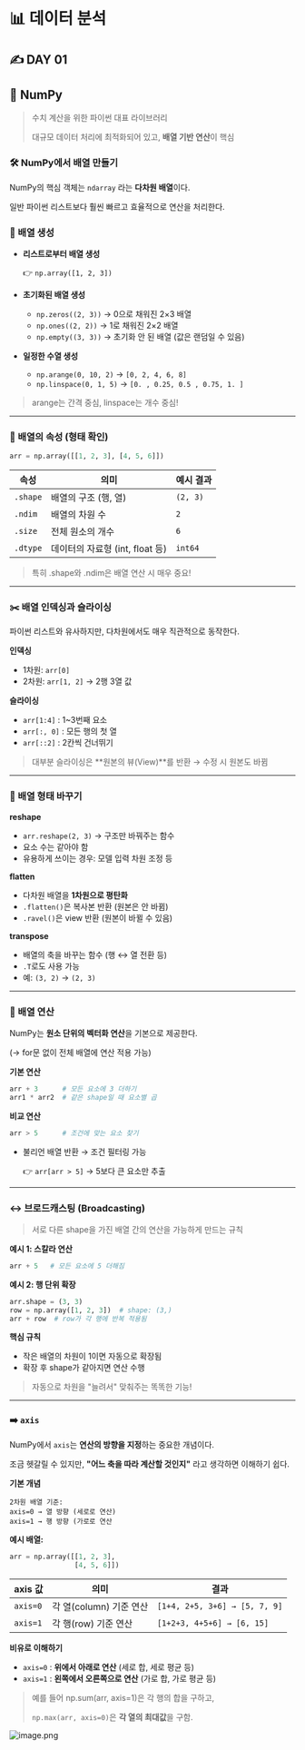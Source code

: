# 📊 데이터 분석

## ✍️ DAY 01

## 🔢 NumPy

> 수치 계산을 위한 파이썬 대표 라이브러리
> 
> 
> 대규모 데이터 처리에 최적화되어 있고, **배열 기반 연산**이 핵심
> 

### 🛠️ NumPy에서 배열 만들기

NumPy의 핵심 객체는 `ndarray` 라는 **다차원 배열**이다.

일반 파이썬 리스트보다 훨씬 빠르고 효율적으로 연산을 처리한다.

### 👶 배열 생성

- **리스트로부터 배열 생성**
    
    👉 `np.array([1, 2, 3])`
    
- **초기화된 배열 생성**
    - `np.zeros((2, 3))` → 0으로 채워진 2×3 배열
    - `np.ones((2, 2))` → 1로 채워진 2×2 배열
    - `np.empty((3, 3))` → 초기화 안 된 배열 (값은 랜덤일 수 있음)
- **일정한 수열 생성**
    - `np.arange(0, 10, 2)` → `[0, 2, 4, 6, 8]`
    - `np.linspace(0, 1, 5)` → `[0. , 0.25, 0.5 , 0.75, 1. ]`

> arange는 간격 중심, linspace는 개수 중심!
> 

---

### 🔎 배열의 속성 (형태 확인)

```python
arr = np.array([[1, 2, 3], [4, 5, 6]])
```

| 속성 | 의미 | 예시 결과 |
| --- | --- | --- |
| `.shape` | 배열의 구조 (행, 열) | `(2, 3)` |
| `.ndim` | 배열의 차원 수 | `2` |
| `.size` | 전체 원소의 개수 | `6` |
| `.dtype` | 데이터의 자료형 (int, float 등) | `int64` |

> 특히 .shape와 .ndim은 배열 연산 시 매우 중요!
> 

---

### ✂️ 배열 인덱싱과 슬라이싱

파이썬 리스트와 유사하지만, 다차원에서도 매우 직관적으로 동작한다.

**인덱싱**

- 1차원: `arr[0]`
- 2차원: `arr[1, 2]` → 2행 3열 값

**슬라이싱**

- `arr[1:4]` : 1~3번째 요소
- `arr[:, 0]` : 모든 행의 첫 열
- `arr[::2]` : 2칸씩 건너뛰기

> 대부분 슬라이싱은 **원본의 뷰(View)**를 반환 → 수정 시 원본도 바뀜
> 

---

### 🔀 배열 형태 바꾸기

**reshape**

- `arr.reshape(2, 3)` → 구조만 바꿔주는 함수
- 요소 수는 같아야 함
- 유용하게 쓰이는 경우: 모델 입력 차원 조정 등

**flatten**

- 다차원 배열을 **1차원으로 평탄화**
- `.flatten()`은 복사본 반환 (원본은 안 바뀜)
- `.ravel()`은 view 반환 (원본이 바뀔 수 있음)

**transpose**

- 배열의 축을 바꾸는 함수 (행 ↔ 열 전환 등)
- `.T`로도 사용 가능
- 예: `(3, 2)` → `(2, 3)`

---

### 🧮 배열 연산

NumPy는 **원소 단위의 벡터화 연산**을 기본으로 제공한다.

(→ for문 없이 전체 배열에 연산 적용 가능)

**기본 연산**

```python
arr + 3      # 모든 요소에 3 더하기
arr1 * arr2  # 같은 shape일 때 요소별 곱
```

**비교 연산**

```python
arr > 5      # 조건에 맞는 요소 찾기
```

- 불리언 배열 반환 → 조건 필터링 가능
    
    👉 `arr[arr > 5]` → 5보다 큰 요소만 추출
    

---

### ↔️ 브로드캐스팅 (Broadcasting)

> 서로 다른 shape을 가진 배열 간의 연산을 가능하게 만드는 규칙
> 

**예시 1: 스칼라 연산**

```python
arr + 5   # 모든 요소에 5 더해짐
```

**예시 2: 행 단위 확장**

```python
arr.shape = (3, 3)
row = np.array([1, 2, 3])  # shape: (3,)
arr + row  # row가 각 행에 반복 적용됨
```

**핵심 규칙**

- 작은 배열의 차원이 1이면 자동으로 확장됨
- 확장 후 shape가 같아지면 연산 수행

> 자동으로 차원을 "늘려서" 맞춰주는 똑똑한 기능!
> 

---

### ➡️ `axis`

NumPy에서 `axis`는 **연산의 방향을 지정**하는 중요한 개념이다.

조금 헷갈릴 수 있지만, **"어느 축을 따라 계산할 것인지"** 라고 생각하면 이해하기 쉽다.

**기본 개념**

```
2차원 배열 기준:
axis=0 → 열 방향 (세로로 연산)
axis=1 → 행 방향 (가로로 연산
```

**예시 배열:**

```python
arr = np.array([[1, 2, 3],
                [4, 5, 6]])
```

| axis 값 | 의미 | 결과 |
| --- | --- | --- |
| `axis=0` | 각 열(column) 기준 연산 | `[1+4, 2+5, 3+6] → [5, 7, 9]` |
| `axis=1` | 각 행(row) 기준 연산 | `[1+2+3, 4+5+6] → [6, 15]` |

**비유로 이해하기**

- `axis=0` : **위에서 아래로 연산** (세로 합, 세로 평균 등)
- `axis=1` : **왼쪽에서 오른쪽으로 연산** (가로 합, 가로 평균 등)

> 예를 들어 np.sum(arr, axis=1)은 각 행의 합을 구하고,
> 
> 
> `np.max(arr, axis=0)`은 **각 열의 최대값**을 구함.
> 

![image.png](../images/axis.png)